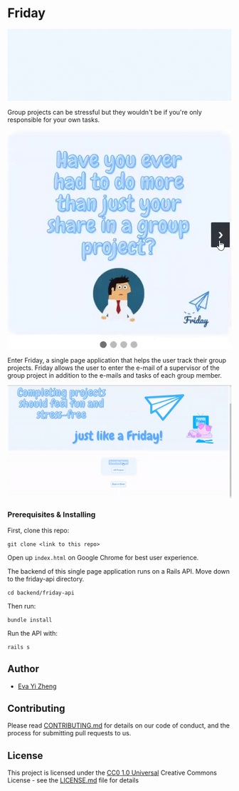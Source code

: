 # Friday 

![Alt text](frontend/images/fridaybanner.gif?raw=true "Friday Banner")

Group projects can be stressful but they wouldn't be if you're only responsible for your own tasks. 

![Alt text](frontend/images/image-gallery.gif?raw=true "Image Gallery")

Enter Friday, a single page application that helps the user track their group projects. Friday allows the user to enter the e-mail of a supervisor of the group project in addition to the e-mails and tasks of each group member.

![Alt text](frontend/images/site-features.gif?raw=true "Site Features")

### Prerequisites & Installing

First, clone this repo:

```
git clone <link to this repo>
```

Open up `index.html` on Google Chrome for best user experience.

The backend of this single page application runs on a Rails API. Move down to the friday-api directory.

```
cd backend/friday-api
```

Then run:
```
bundle install
```

Run the API with:
```
rails s
```

## Author
 - [Eva Yi Zheng](https://github.com/yizheng1709)

## Contributing

Please read [CONTRIBUTING.md](CONTRIBUTING.md) for details on our code
of conduct, and the process for submitting pull requests to us.

## License

This project is licensed under the [CC0 1.0 Universal](LICENSE.md)
Creative Commons License - see the [LICENSE.md](LICENSE.md) file for details
